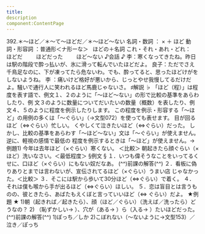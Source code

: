 ```yaml
---
title:
description
component:ContentPage
---
```



392.＊～ほど／＊～て～ほどだ／＊～ほど～ない
名詞・数詞 ： × ＋ ほど
動詞・形容詞 ：普通形＜ナ形ーな＞   ほどの＋名詞
これ・それ・あれ・どれ：     ほどだ
        ほどだった
        ほど～ない
♪会話 ♪
李：寒くなってきたね。昨日は駅の階段で酔っ払いが、氷に滑って転んでいたほどだよ。
良子：ただでさえ千鳥足なのに、下が凍ってたら危ないわ。でも、酔ってると、思ったほどけがをしないようね。 李 ：痛いけど格好が悪いから、じっとやせ我慢してるだけだよ。騒いで通行人に笑われるほど馬鹿じゃないさ。
♯解説 ♭
「ほど（程）」は程度を表す語で、例文１、２のように「～ほど～ない」の形で比較の基準をあらわしたり、例 文３のように数量についてだいたいの数量（概数）を表したり、例文４、５のように程度を例示したりします。
この程度を例示・形容する「～ほど」の用例の多くは「～ぐらい」（→文型072）を使っても表せます。 目が回るほど（⇔ぐらい）忙しい。
くやしくて泣きたいほど（⇔ぐらい）だった。 しかし、比較の基準をあらわす「～ほど～ない」文は「～ぐらい」が使えません。逆に、軽視の感情で最低の
程度を例示するときは「～ほど」が使えません。→例題1)
今年は去年ほど（×ぐらい）寒くない。 ＜比較＞ 朝起きたら顔ぐらい（×ほど）洗いなさい。＜最低程度＞
§例文 §
１．いつも偉そうなことをいってるくせに、口ほど（×ぐらい）にもない奴だなあ。
(^^)前課の解答(^^) ２．看板に偽りありとまでは言わないが、宣伝されてるほど（×ぐらい）うまい店 じゃなかった。＜比較＞
３．そこには駅から歩いて30分ほど（⇔ぐらい）で着く。
４．それは僕も喉から手が出るほど（⇔ぐらい）ほしい。
５．恋は盲目とは言うものの、彼ときたら、あばたもえくぼと言っていいほど（⇔
ぐらい）だよ。
★例題 ★
1)朝（起きれば／起きたら）、顔（ほど／ぐらい）（洗えば／洗ったら）どうなの？
2) （恥ずかしい→ ）、穴が（ある→ ）ら（入る→ ）たいほどだった。
(^^)前課の解答(^^)
1)ぽっち／しか
2)こぼれない（～ないように→文型153）／泣き／ぽっち
